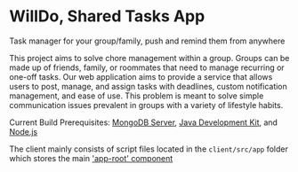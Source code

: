 # WillDo, Shared Tasks App
Task manager for your group/family, push and remind them from anywhere

This project aims to solve chore management within a group. Groups can be made up of friends, family, or roommates that need to manage recurring or one-off tasks. Our web application aims to provide a service that allows users to post, manage, and assign tasks with deadlines, custom notification management, and ease of use. This problem is meant to solve simple communication issues prevalent in groups with a variety of lifestyle habits.

Current Build Prerequisites: [MongoDB Server](https://www.mongodb.com/download-center/community), [Java Development Kit](http://jdk.java.net/13/), and [Node.js](https://nodejs.org/en/download/)

The client mainly consists of script files located in the `client/src/app` folder  
which stores the main ['app-root' component](client/src/app/app.component.ts)